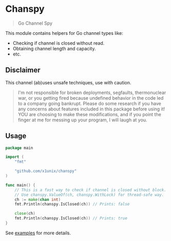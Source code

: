 # Chanspy

> Go Channel Spy

This module contains helpers for Go channel types like:

* Checking if channel is closed without read.
* Obtaining channel length and capacity.
* etc.

## Disclaimer

This channel (ab)uses unsafe techniques, use with caution.

> I'm not responsible for broken deployments, segfaults, thermonuclear war, or you getting fired because undefined behavior in the code led to a company going bankrupt.
> Please do some research if you have any concerns about features included in this package before using it!
> YOU are choosing to make these modifications, and if you point the finger at me for messing up your program, I will laugh at you.

## Usage

```go
package main

import (
    "fmt"

    "github.com/x1unix/chanspy"
)

func main() {
    // This is a fast way to check if channel is closed without block.
    // Use chanspy.ValueOf(ch, chanspy.WithLock) for thread-safe way.
    ch := make(chan int)
    fmt.Println(chanspy.IsClosed(ch)) // Prints: false

    close(ch)
    fmt.Println(chanspy.IsClosed(ch)) // Prints: true
}
```

See [examples](./example_test.go) for more details.


